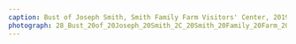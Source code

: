 ```yaml
---
caption: Bust of Joseph Smith, Smith Family Farm Visitors' Center, 2019
photograph: 28_Bust_20of_20Joseph_20Smith_2C_20Smith_20Family_20Farm_20Visitors%27_20Center_2C_202019.jpg
---
```

